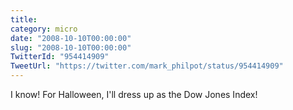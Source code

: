 ```yaml
---
title: 
category: micro
date: "2008-10-10T00:00:00"
slug: "2008-10-10T00:00:00"
TwitterId: "954414909"
TweetUrl: "https://twitter.com/mark_philpot/status/954414909"
---
```


I know! For Halloween, I'll dress up as the Dow Jones Index!
